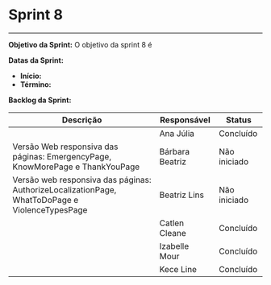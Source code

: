 # **Sprint 8**
<hr style="border: 0; height: 1px; background-color: #000000;">

**Objetivo da Sprint:**
O objetivo da sprint 8 é 

**Datas da Sprint:**

- **Início:** 
- **Término:** 

**Backlog da Sprint:**

| Descrição | Responsável | Status |
|------------|-------------|-----------------------|
|  | Ana Júlia | Concluído |
|  Versão Web responsiva das páginas: EmergencyPage, KnowMorePage e ThankYouPage | Bárbara Beatriz | Não iniciado |
| Versão web responsiva das páginas: AuthorizeLocalizationPage, WhatToDoPage e ViolenceTypesPage | Beatriz Lins | Não iniciado |
|  | Catlen Cleane | Concluído |
|  | Izabelle Mour | Concluído |
|  | Kece Line | Concluído |

